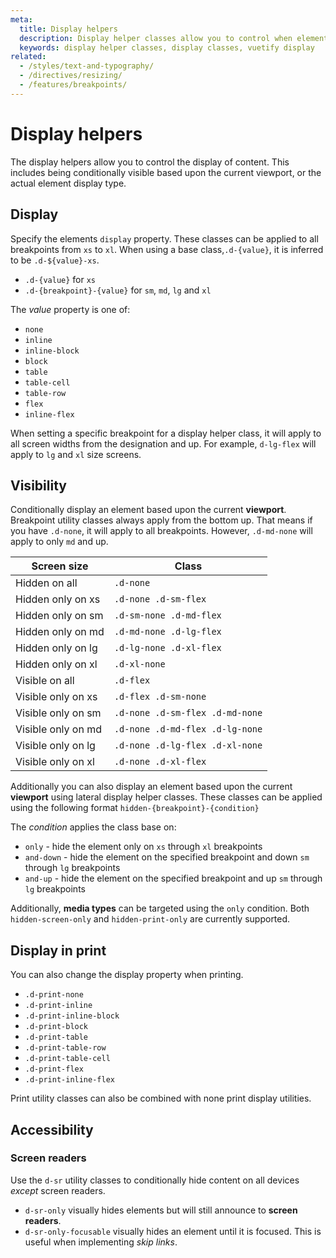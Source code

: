 ```yaml
---
meta:
  title: Display helpers
  description: Display helper classes allow you to control when elements should display based upon viewport.
  keywords: display helper classes, display classes, vuetify display
related:
  - /styles/text-and-typography/
  - /directives/resizing/
  - /features/breakpoints/
---
```


# Display helpers

The display helpers allow you to control the display of content. This includes being conditionally visible based upon the current viewport, or the actual element display type.

<entry-ad />

<breakpoints-table />

## Display

Specify the elements `display` property. These classes can be applied to all breakpoints from `xs` to `xl`. When using a base class,`.d-{value}`, it is inferred to be `.d-${value}-xs`.

- `.d-{value}` for `xs`
- `.d-{breakpoint}-{value}` for `sm`, `md`, `lg` and `xl`

The _value_ property is one of:

- `none`
- `inline`
- `inline-block`
- `block`
- `table`
- `table-cell`
- `table-row`
- `flex`
- `inline-flex`

When setting a specific breakpoint for a display helper class, it will apply to all screen widths from the designation and up. For example, `d-lg-flex` will apply to `lg` and `xl` size screens.

<example file="display/display-inline" />

<example file="display/display-block" />

## Visibility

Conditionally display an element based upon the current **viewport**. Breakpoint utility classes always apply from the bottom up. That means if you have `.d-none`, it will apply to all breakpoints. However, `.d-md-none` will apply to only `md` and up.

| Screen size | Class |
| ------- | ------ |
| Hidden on all | `.d-none` |
| Hidden only on xs | `.d-none .d-sm-flex` |
| Hidden only on sm | `.d-sm-none .d-md-flex` |
| Hidden only on md | `.d-md-none .d-lg-flex` |
| Hidden only on lg | `.d-lg-none .d-xl-flex` |
| Hidden only on xl | `.d-xl-none` |
| Visible on all | `.d-flex` |
| Visible only on xs |`.d-flex .d-sm-none` |
| Visible only on sm |`.d-none .d-sm-flex .d-md-none` |
| Visible only on md |`.d-none .d-md-flex .d-lg-none` |
| Visible only on lg |`.d-none .d-lg-flex .d-xl-none` |
| Visible only on xl |`.d-none .d-xl-flex` |

<example file="display/visibility" />

Additionally you can also display an element based upon the current **viewport** using lateral display helper classes. These classes can be applied using the following format `hidden-{breakpoint}-{condition}`

The _condition_ applies the class base on:

- `only` - hide the element only on `xs` through `xl` breakpoints
- `and-down` - hide the element on the specified breakpoint and down `sm` through `lg` breakpoints
- `and-up` - hide the element on the specified breakpoint and up `sm` through `lg` breakpoints

Additionally, **media types** can be targeted using the `only` condition. Both `hidden-screen-only` and `hidden-print-only` are currently supported.

## Display in print

You can also change the display property when printing.

- `.d-print-none`
- `.d-print-inline`
- `.d-print-inline-block`
- `.d-print-block`
- `.d-print-table`
- `.d-print-table-row`
- `.d-print-table-cell`
- `.d-print-flex`
- `.d-print-inline-flex`

Print utility classes can also be combined with none print display utilities.

<example file="display/print" />

## Accessibility

### Screen readers

Use the `d-sr` utility classes to conditionally hide content on all devices *except* screen readers.

- `d-sr-only` visually hides elements but will still announce to **screen readers**.
- `d-sr-only-focusable` visually hides an element until it is focused. This is useful when implementing *skip links*.
<backmatter />
